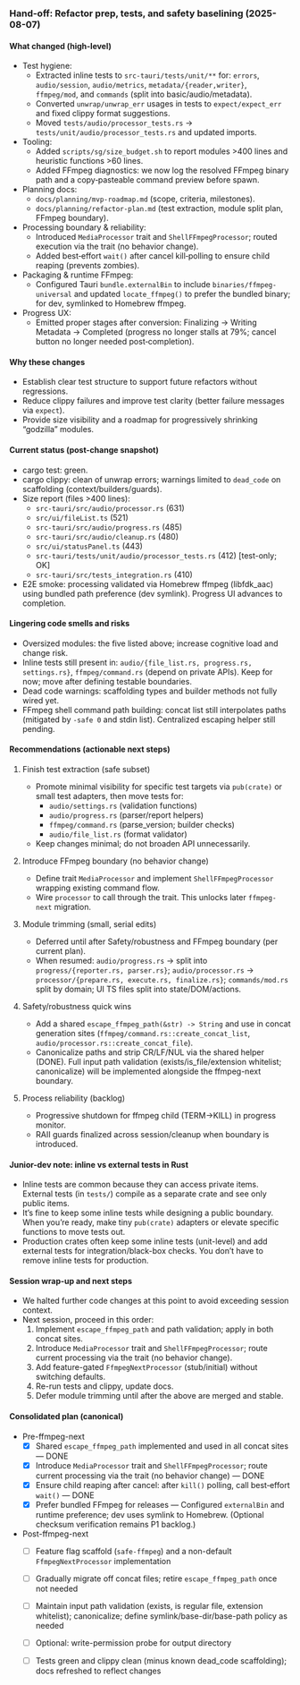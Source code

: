 ### Hand-off: Refactor prep, tests, and safety baselining (2025-08-07)

#### What changed (high-level)
- Test hygiene:
  - Extracted inline tests to `src-tauri/tests/unit/**` for: `errors`, `audio/session`, `audio/metrics`, `metadata/{reader,writer}`, `ffmpeg/mod`, and `commands` (split into basic/audio/metadata).
  - Converted `unwrap/unwrap_err` usages in tests to `expect/expect_err` and fixed clippy format suggestions.
  - Moved `tests/audio/processor_tests.rs` → `tests/unit/audio/processor_tests.rs` and updated imports.
- Tooling:
  - Added `scripts/sg/size_budget.sh` to report modules >400 lines and heuristic functions >60 lines.
  - Added FFmpeg diagnostics: we now log the resolved FFmpeg binary path and a copy‑pasteable command preview before spawn.
- Planning docs:
  - `docs/planning/mvp-roadmap.md` (scope, criteria, milestones).
  - `docs/planning/refactor-plan.md` (test extraction, module split plan, FFmpeg boundary).
 - Processing boundary & reliability:
   - Introduced `MediaProcessor` trait and `ShellFFmpegProcessor`; routed execution via the trait (no behavior change).
   - Added best‑effort `wait()` after cancel kill‑polling to ensure child reaping (prevents zombies).
 - Packaging & runtime FFmpeg:
   - Configured Tauri `bundle.externalBin` to include `binaries/ffmpeg-universal` and updated `locate_ffmpeg()` to prefer the bundled binary; for dev, symlinked to Homebrew ffmpeg.
 - Progress UX:
   - Emitted proper stages after conversion: Finalizing → Writing Metadata → Completed (progress no longer stalls at 79%; cancel button no longer needed post‑completion).

#### Why these changes
- Establish clear test structure to support future refactors without regressions.
- Reduce clippy failures and improve test clarity (better failure messages via `expect`).
- Provide size visibility and a roadmap for progressively shrinking “godzilla” modules.

#### Current status (post-change snapshot)
- cargo test: green.
- cargo clippy: clean of unwrap errors; warnings limited to `dead_code` on scaffolding (context/builders/guards).
- Size report (files >400 lines):
  - `src-tauri/src/audio/processor.rs` (631)
  - `src/ui/fileList.ts` (521)
  - `src-tauri/src/audio/progress.rs` (485)
  - `src-tauri/src/audio/cleanup.rs` (480)
  - `src/ui/statusPanel.ts` (443)
  - `src-tauri/tests/unit/audio/processor_tests.rs` (412) [test-only; OK]
  - `src-tauri/src/tests_integration.rs` (410)
 - E2E smoke: processing validated via Homebrew ffmpeg (libfdk_aac) using bundled path preference (dev symlink). Progress UI advances to completion.

#### Lingering code smells and risks
- Oversized modules: the five listed above; increase cognitive load and change risk.
- Inline tests still present in: `audio/{file_list.rs, progress.rs, settings.rs}`, `ffmpeg/command.rs` (depend on private APIs). Keep for now; move after defining testable boundaries.
- Dead code warnings: scaffolding types and builder methods not fully wired yet.
- FFmpeg shell command path building: concat list still interpolates paths (mitigated by `-safe 0` and stdin list). Centralized escaping helper still pending.

#### Recommendations (actionable next steps)
1) Finish test extraction (safe subset)
   - Promote minimal visibility for specific test targets via `pub(crate)` or small test adapters, then move tests for:
     - `audio/settings.rs` (validation functions)
     - `audio/progress.rs` (parser/report helpers)
     - `ffmpeg/command.rs` (parse_version; builder checks)
     - `audio/file_list.rs` (format validator)
   - Keep changes minimal; do not broaden API unnecessarily.

2) Introduce FFmpeg boundary (no behavior change)
   - Define trait `MediaProcessor` and implement `ShellFFmpegProcessor` wrapping existing command flow.
   - Wire `processor` to call through the trait. This unlocks later `ffmpeg-next` migration.

3) Module trimming (small, serial edits)
   - Deferred until after Safety/robustness and FFmpeg boundary (per current plan).
   - When resumed: `audio/progress.rs` → split into `progress/{reporter.rs, parser.rs}`; `audio/processor.rs` → `processor/{prepare.rs, execute.rs, finalize.rs}`; `commands/mod.rs` split by domain; UI TS files split into state/DOM/actions.

4) Safety/robustness quick wins
   - Add a shared `escape_ffmpeg_path(&str) -> String` and use in concat generation sites (`ffmpeg/command.rs::create_concat_list`, `audio/processor.rs::create_concat_file`).
   - Canonicalize paths and strip CR/LF/NUL via the shared helper (DONE). Full input path validation (exists/is_file/extension whitelist; canonicalize) will be implemented alongside the ffmpeg-next boundary.

5) Process reliability (backlog)
   - Progressive shutdown for ffmpeg child (TERM→KILL) in progress monitor.
   - RAII guards finalized across session/cleanup when boundary is introduced.

#### Junior-dev note: inline vs external tests in Rust
- Inline tests are common because they can access private items. External tests (in `tests/`) compile as a separate crate and see only public items.
- It’s fine to keep some inline tests while designing a public boundary. When you’re ready, make tiny `pub(crate)` adapters or elevate specific functions to move tests out.
- Production crates often keep some inline tests (unit-level) and add external tests for integration/black-box checks. You don’t have to remove inline tests for production.

#### Session wrap-up and next steps
- We halted further code changes at this point to avoid exceeding session context.
- Next session, proceed in this order:
  1. Implement `escape_ffmpeg_path` and path validation; apply in both concat sites.
  2. Introduce `MediaProcessor` trait and `ShellFFmpegProcessor`; route current processing via the trait (no behavior change).
  3. Add feature-gated `FfmpegNextProcessor` (stub/initial) without switching defaults.
  4. Re-run tests and clippy, update docs.
  5. Defer module trimming until after the above are merged and stable.

#### Consolidated plan (canonical)

- Pre-ffmpeg-next
  - [X] Shared `escape_ffmpeg_path` implemented and used in all concat sites — DONE
  - [X] Introduce `MediaProcessor` trait and `ShellFFmpegProcessor`; route current processing via the trait (no behavior change) — DONE
  - [X] Ensure child reaping after cancel: after `kill()` polling, call best‑effort `wait()` — DONE
  - [X] Prefer bundled FFmpeg for releases — Configured `externalBin` and runtime preference; dev uses symlink to Homebrew. (Optional checksum verification remains P1 backlog.)
- Post-ffmpeg-next
  - [ ] Feature flag scaffold (`safe-ffmpeg`) and a non-default `FfmpegNextProcessor` implementation
  - [ ] Gradually migrate off concat files; retire `escape_ffmpeg_path` once not needed
  - [ ] Maintain input path validation (exists, is regular file, extension whitelist); canonicalize; define symlink/base-dir/base-path policy as needed
  - [ ] Optional: write-permission probe for output directory
  - [ ] Tests green and clippy clean (minus known dead_code scaffolding); docs refreshed to reflect changes


